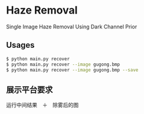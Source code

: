 # Haze Removal
Single Image Haze Removal Using Dark Channel Prior

## Usages

```bash
$ python main.py recover
$ python main.py recover --image gugong.bmp
$ python main.py recover --image gugong.bmp --save
```

## 展示平台要求
运行中间结果　＋　除雾后的图
